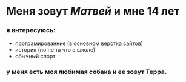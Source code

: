 # Меня зовут *Матвей* и мне 14 лет
### я интересуюсь:
- програмированние (в основном верстка сайтов)
- история (но не та что в школе)
- обычный спорт 
### у меня есть моя любимая собака и ее зовут **Терра.**
